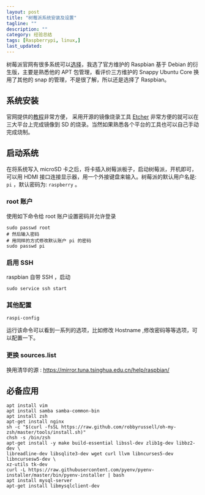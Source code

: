 ```yaml
---
layout: post
title: "树莓派系统安装及设置"
tagline: ""
description: ""
category: 经验总结
tags: [Raspberrypi, linux,]
last_updated: 
---
```


树莓派官网有很多系统可以[选择](https://www.raspberrypi.org/downloads/)，我选了官方维护的 Raspbian 基于 Debian 的衍生版，主要是熟悉他的 APT 包管理，看评价三方维护的 Snappy Ubuntu Core 换用了其他的 snap 的管理，不是很了解，所以还是选择了 Raspbian。

## 系统安装

官网提供的[教程](https://www.raspberrypi.org/documentation/installation/installing-images/README.md)非常方便， 采用开源的镜像烧录工具 [Etcher](https://etcher.io/) 非常方便的就可以在三大平台上完成镜像到 SD 的烧录。当然如果熟悉各个平台的工具也可以自己手动完成烧制。


## 启动系统

在将系统写入 microSD 卡之后，将卡插入树莓派板子，启动树莓派，开机即可，可以用 HDMI 接口连接显示器，用一个外接键盘来输入。树莓派的默认用户名是: `pi` ，默认密码为: `raspberry` 。

### root 账户

使用如下命令给 root 账户设置密码并允许登录

	sudo passwd root
	# 然后输入密码
	# 用同样的方式修改默认账户 pi 的密码
	sudo passwd pi

### 启用 SSH

raspbian 自带 SSH ，启动

	sudo service ssh start

### 其他配置

	raspi-config

运行该命令可以看到一系列的选项，比如修改 Hostname ,修改密码等等选项，可以配置一下。

### 更换 sources.list

换用清华的源 : <https://mirror.tuna.tsinghua.edu.cn/help/raspbian/>

## 必备应用

	apt install vim
	apt install samba samba-common-bin
	apt install zsh
	apt-get install nginx
	sh -c "$(curl -fsSL https://raw.github.com/robbyrussell/oh-my-zsh/master/tools/install.sh)"
	chsh -s /bin/zsh
	apt-get install -y make build-essential libssl-dev zlib1g-dev libbz2-dev \
	libreadline-dev libsqlite3-dev wget curl llvm libncurses5-dev libncursesw5-dev \
	xz-utils tk-dev
	curl -L https://raw.githubusercontent.com/pyenv/pyenv-installer/master/bin/pyenv-installer | bash
	apt install mysql-server
	apt-get install libmysqlclient-dev



